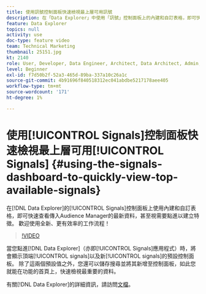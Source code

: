 ```yaml
---
title: 使用訊號控制面板快速檢視最上層可用訊號
description: 在「Data Explorer」中使用「訊號」控制面板上的內建和自訂表格，即可快速查看傳入Audience Manager的最新資料，甚至視需要點進以建立特徵。 歡迎使用全新、更有效率的工作流程！
feature: Data Explorer
topics: null
activity: use
doc-type: feature video
team: Technical Marketing
thumbnail: 25151.jpg
kt: 2140
role: User, Developer, Data Engineer, Architect, Data Architect, Admin, Leader
level: Beginner
exl-id: f7d50b2f-52a3-465d-89ba-337a10c26a1c
source-git-commit: 4b91696f840518312ec041abdbe5217178aee405
workflow-type: tm+mt
source-wordcount: '171'
ht-degree: 1%

---
```


# 使用[!UICONTROL Signals]控制面板快速檢視最上層可用[!UICONTROL Signals] {#using-the-signals-dashboard-to-quickly-view-top-available-signals}

在[!DNL Data Explorer]的[!UICONTROL Signals]控制面板上使用內建和自訂表格，即可快速查看傳入Audience Manager的最新資料，甚至視需要點進以建立特徵。 歡迎使用全新、更有效率的工作流程！

>[!VIDEO](https://video.tv.adobe.com/v/25151/?quality=12)

當您點進[!DNL Data Explorer]（亦即[!UICONTROL Signals]應用程式）時，將會顯示頂端[!UICONTROL signals]以及新[!UICONTROL signals]的預設控制面板。 除了這兩個預設值之外，您還可以儲存搜尋並將其新增至控制面板，如此您就能在功能的首頁上，快速檢視最重要的資料。

有關[!DNL Data Explorer]的詳細資訊，請訪問[文檔](https://experiencecloud.adobe.com/resources/help/en_US/aam/data-explorer.html)。
